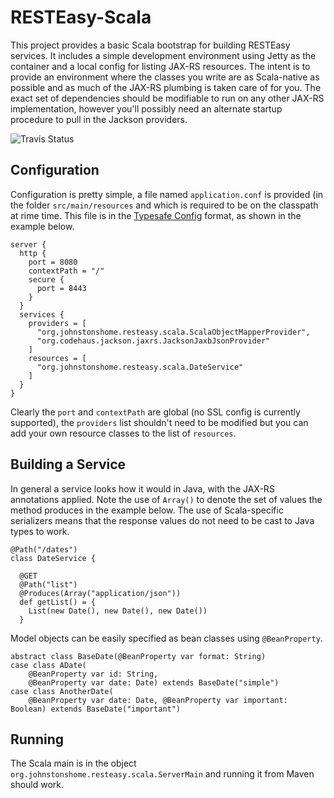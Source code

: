 # RESTEasy-Scala

This project provides a basic Scala bootstrap for building RESTEasy services. It 
includes a simple development environment using Jetty as the container and a 
local config for listing JAX-RS resources. The intent is to provide an 
environment where the classes you write are as Scala-native as possible and as
much of the JAX-RS plumbing is taken care of for you. The exact set of dependencies
should be modifiable to run on any other JAX-RS implementation, however you'll 
possibly need an alternate startup procedure to pull in the Jackson providers.  

![Travis Status](https://travis-ci.org/johnstonskj/RESTEasy-Scala.svg)

## Configuration

Configuration is pretty simple, a file named `application.conf` is provided (in
the folder `src/main/resources` and which is required to be on the classpath at
rime time. This file is in the [Typesafe Config](org.johnstonshome.resteasy.scala)
format, as shown in the example below. 

```
server {
  http {
    port = 8080
    contextPath = "/"
    secure {
      port = 8443
    }
  }
  services {
    providers = [
      "org.johnstonshome.resteasy.scala.ScalaObjectMapperProvider",
      "org.codehaus.jackson.jaxrs.JacksonJaxbJsonProvider"
    ]
    resources = [
      "org.johnstonshome.resteasy.scala.DateService"
    ]
  }
}
```

Clearly the `port` and `contextPath` are global (no SSL config is currently 
supported), the `providers` list shouldn't need to be modified but you can
add your own resource classes to the list of `resources`. 

## Building a Service

In general a service looks how it would in Java, with the JAX-RS annotations
applied. Note the use of `Array()` to denote the set of values the method
produces in the example below. The use of Scala-specific serializers means
that the response values do not need to be cast to Java types to work.

```
@Path("/dates")
class DateService {

  @GET
  @Path("list")
  @Produces(Array("application/json"))
  def getList() = {
    List(new Date(), new Date(), new Date())
  }
```

Model objects can be easily specified as bean classes using `@BeanProperty`.

```
abstract class BaseDate(@BeanProperty var format: String)
case class ADate(
    @BeanProperty var id: String, 
    @BeanProperty var date: Date) extends BaseDate("simple")
case class AnotherDate(
    @BeanProperty var date: Date, @BeanProperty var important: Boolean) extends BaseDate("important") 
```

## Running

The Scala main is in the object `org.johnstonshome.resteasy.scala.ServerMain` and
running it from Maven should work.
